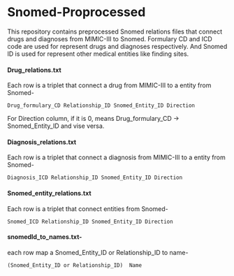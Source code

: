 # Snomed-Proprocessed

This repository contains preprocessed Snomed relations files that connect drugs and diagnoses from MIMIC-III to Snomed. Formulary CD and ICD code are used for represent drugs and diagnoses respectively. And Snomed ID is used for represent other medical entities like finding sites.





#### Drug_relations.txt
Each row is a triplet that connect a drug from MIMIC-III to a entity from Snomed-

	Drug_formulary_CD Relationship_ID Snomed_Entity_ID Direction
	
For Direction column, if it is 0, means Drug_formulary_CD -> Snomed_Entity_ID and vise versa.
	
#### Diagnosis_relations.txt
Each row is a triplet  that connect a diagnosis from MIMIC-III to a entity from Snomed-

	Diagnosis_ICD Relationship_ID Snomed_Entity_ID Direction
	
#### Snomed_entity_relations.txt
Each row is a triplet that connect entities from Snomed-

	Snomed_ICD Relationship_ID Snomed_Entity_ID Direction


#### snomedId_to_names.txt-

each row map a Snomed_Entity_ID or Relationship_ID to name- 

	(Snomed_Entity_ID or Relationship_ID)  Name


